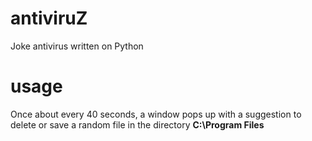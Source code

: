 # antiviruZ
Joke antivirus written on Python

# usage

Once about every 40 seconds, a window pops up with a suggestion
to delete or save a random file in the directory **C:\Program Files**
